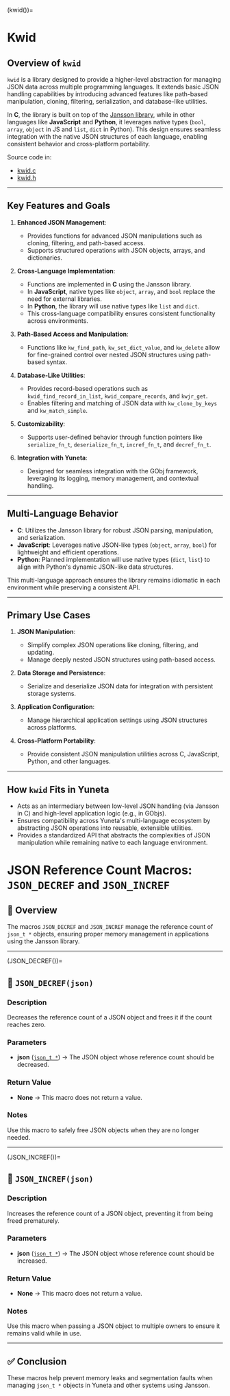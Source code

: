 (kwid())=
# **Kwid**

## Overview of `kwid`

`kwid` is a library designed to provide a higher-level abstraction for managing JSON data across multiple programming languages. It extends basic JSON handling capabilities by introducing advanced features like path-based manipulation, cloning, filtering, serialization, and database-like utilities.

In **C**, the library is built on top of the [Jansson library](https://jansson.readthedocs.io/), while in other languages like **JavaScript** and **Python**, it leverages native types (`bool`, `array`, `object` in JS and `list`, `dict` in Python). This design ensures seamless integration with the native JSON structures of each language, enabling consistent behavior and cross-platform portability.

Source code in:
- [kwid.c](https://github.com/artgins/yunetas/blob/main/kernel/c/gobj-c/src/kwid.c)
- [kwid.h](https://github.com/artgins/yunetas/blob/main/kernel/c/gobj-c/src/kwid.h)

---

## Key Features and Goals

1. **Enhanced JSON Management**:
    - Provides functions for advanced JSON manipulations such as cloning, filtering, and path-based access.
    - Supports structured operations with JSON objects, arrays, and dictionaries.

2. **Cross-Language Implementation**:
    - Functions are implemented in **C** using the Jansson library.
    - In **JavaScript**, native types like `object`, `array`, and `bool` replace the need for external libraries.
    - In **Python**, the library will use native types like `list` and `dict`.
    - This cross-language compatibility ensures consistent functionality across environments.

3. **Path-Based Access and Manipulation**:
    - Functions like `kw_find_path`, `kw_set_dict_value`, and `kw_delete` allow for fine-grained control over nested JSON structures using path-based syntax.

4. **Database-Like Utilities**:
    - Provides record-based operations such as `kwid_find_record_in_list`, `kwid_compare_records`, and `kwjr_get`.
    - Enables filtering and matching of JSON data with `kw_clone_by_keys` and `kw_match_simple`.

5. **Customizability**:
    - Supports user-defined behavior through function pointers like `serialize_fn_t`, `deserialize_fn_t`, `incref_fn_t`, and `decref_fn_t`.

6. **Integration with Yuneta**:
    - Designed for seamless integration with the GObj framework, leveraging its logging, memory management, and contextual handling.

---

## Multi-Language Behavior

- **C**: Utilizes the Jansson library for robust JSON parsing, manipulation, and serialization.
- **JavaScript**: Leverages native JSON-like types (`object`, `array`, `bool`) for lightweight and efficient operations.
- **Python**: Planned implementation will use native types (`dict`, `list`) to align with Python's dynamic JSON-like data structures.

This multi-language approach ensures the library remains idiomatic in each environment while preserving a consistent API.

---

## Primary Use Cases

1. **JSON Manipulation**:
    - Simplify complex JSON operations like cloning, filtering, and updating.
    - Manage deeply nested JSON structures using path-based access.

2. **Data Storage and Persistence**:
    - Serialize and deserialize JSON data for integration with persistent storage systems.

3. **Application Configuration**:
    - Manage hierarchical application settings using JSON structures across platforms.

4. **Cross-Platform Portability**:
    - Provide consistent JSON manipulation utilities across C, JavaScript, Python, and other languages.

---

## How `kwid` Fits in Yuneta

- Acts as an intermediary between low-level JSON handling (via Jansson in C) and high-level application logic (e.g., in GObjs).
- Ensures compatibility across Yuneta's multi-language ecosystem by abstracting JSON operations into reusable, extensible utilities.
- Provides a standardized API that abstracts the complexities of JSON manipulation while remaining native to each language environment.












# JSON Reference Count Macros: `JSON_DECREF` and `JSON_INCREF`

## 📌 Overview

The macros `JSON_DECREF` and `JSON_INCREF` manage the reference count of `json_t *` objects, ensuring proper memory management in applications using the Jansson library.

---

(JSON_DECREF())=
## 🔻 `JSON_DECREF(json)`

### **Description**
Decreases the reference count of a JSON object and frees it if the count reaches zero.

### **Parameters**
- **json** ([`json_t *`](json_t)) → The JSON object whose reference count should be decreased.

### **Return Value**
- **None** → This macro does not return a value.

### **Notes**
Use this macro to safely free JSON objects when they are no longer needed.

---

(JSON_INCREF())=
## 🔺 `JSON_INCREF(json)`

### **Description**
Increases the reference count of a JSON object, preventing it from being freed prematurely.

### **Parameters**
- **json** ([`json_t *`](json_t)) → The JSON object whose reference count should be increased.

### **Return Value**
- **None** → This macro does not return a value.

### **Notes**
Use this macro when passing a JSON object to multiple owners to ensure it remains valid while in use.

---

## ✅ Conclusion

These macros help prevent memory leaks and segmentation faults when managing `json_t *` objects in Yuneta and other systems using Jansson.
